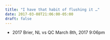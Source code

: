 ```yaml
---
title: "I have that habit of flushing it …"
date: 2017-03-08T21:06:00-05:00
draft: false
---
```

- 2017 Brier, NL vs QC March 8th, 2017 9:06pm